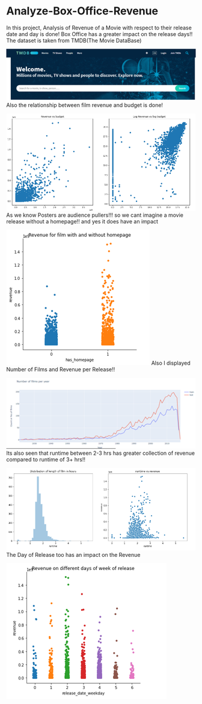 # Analyze-Box-Office-Revenue
In this project, Analysis of Revenue of a Movie with respect to their release date and day is done!
Box Office has a greater impact on the release days!!
The dataset is taken from TMDB(The Movie DataBase)


![img1](https://github.com/clarice99/Analyze-Box-Office-Revenue/blob/master/images/tmdb.PNG)
Also the relationship between film revenue and budget is done!


![img2](https://github.com/clarice99/Analyze-Box-Office-Revenue/blob/master/images/relationship%20between%20film%20revenue%20and%20budget.PNG)
As we know Posters are audience pullers!!! so we cant imagine a movie release without a homepage!! and yes it does have an impact


![img3](https://github.com/clarice99/Analyze-Box-Office-Revenue/blob/master/images/homepg.PNG)
Also I displayed Number of Films and Revenue per Release!!


![img4](https://github.com/clarice99/Analyze-Box-Office-Revenue/blob/master/images/no.of%20films%20n%20revenue.PNG)
Its also seen that runtime between 2-3 hrs has greater collection of revenue compared to runtime of 3+ hrs!!


![img5](https://github.com/clarice99/Analyze-Box-Office-Revenue/blob/master/images/runtime%20n%20length%20of%20hrs.PNG)
The Day of Release too has an impact on the Revenue


![img6](https://github.com/clarice99/Analyze-Box-Office-Revenue/blob/master/images/release%20day%20impact.PNG)

